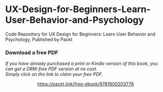 # UX-Design-for-Beginners-Learn-User-Behavior-and-Psychology
Code Repository for UX Design for Beginners: Learn User Behavior and Psychology, Published by Packt
### Download a free PDF

 <i>If you have already purchased a print or Kindle version of this book, you can get a DRM-free PDF version at no cost.<br>Simply click on the link to claim your free PDF.</i>
<p align="center"> <a href="https://packt.link/free-ebook/9781800203778">https://packt.link/free-ebook/9781800203778 </a> </p>
